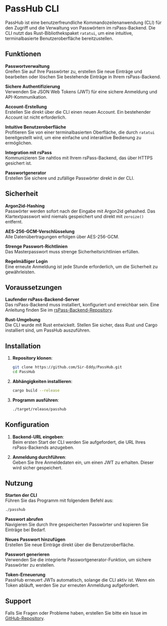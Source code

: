 # PassHub CLI

PassHub ist eine benutzerfreundliche Kommandozeilenanwendung (CLI) für den Zugriff und die Verwaltung von Passwörtern im rsPass-Backend. Die CLI nutzt das Rust-Bibliothekspaket `ratatui`, um eine intuitive, terminalbasierte Benutzeroberfläche bereitzustellen.

## Funktionen

**Passwortverwaltung**  
Greifen Sie auf Ihre Passwörter zu, erstellen Sie neue Einträge und bearbeiten oder löschen Sie bestehende Einträge in Ihrem rsPass-Backend.

**Sichere Authentifizierung**  
Verwenden Sie JSON Web Tokens (JWT) für eine sichere Anmeldung und API-Kommunikation.

**Account-Erstellung**  
Erstellen Sie direkt über die CLI einen neuen Account. Ein bestehender Account ist nicht erforderlich.

**Intuitive Benutzeroberfläche**  
Profitieren Sie von einer terminalbasierten Oberfläche, die durch `ratatui` bereitgestellt wird, um eine einfache und interaktive Bedienung zu ermöglichen.

**Integration mit rsPass**  
Kommunizieren Sie nahtlos mit Ihrem rsPass-Backend, das über HTTPS gesichert ist.

**Passwortgenerator**  
Erstellen Sie sichere und zufällige Passwörter direkt in der CLI.

## Sicherheit

**Argon2id-Hashing**  
Passwörter werden sofort nach der Eingabe mit Argon2id gehashed. Das Klartextpasswort wird niemals gespeichert und direkt mit `zeroize()` entfernt.

**AES-256-GCM-Verschlüsselung**  
Alle Datenübertragungen erfolgen über AES-256-GCM.

**Strenge Passwort-Richtlinien**  
Das Masterpasswort muss strenge Sicherheitsrichtlinien erfüllen.

**Regelmäßiger Login**  
Eine erneute Anmeldung ist jede Stunde erforderlich, um die Sicherheit zu gewährleisten.

## Voraussetzungen

**Laufender rsPass-Backend-Server**  
Das rsPass-Backend muss installiert, konfiguriert und erreichbar sein. Eine Anleitung finden Sie im [rsPass-Backend-Repository](https://github.com/Letgamer/rsPass).

**Rust-Umgebung**  
Die CLI wurde mit Rust entwickelt. Stellen Sie sicher, dass Rust und Cargo installiert sind, um PassHub auszuführen.

## Installation

1. **Repository klonen**:  
   ```bash
   git clone https://github.com/Sir-Eddy/PassHub.git
   cd PassHub
   ```

2. **Abhängigkeiten installieren**:  
   ```bash
   cargo build --release
   ```

3. **Programm ausführen**:  
   ```bash
   ./target/release/passhub
   ```

## Konfiguration

1. **Backend-URL eingeben**:  
   Beim ersten Start der CLI werden Sie aufgefordert, die URL Ihres rsPass-Backends anzugeben.

2. **Anmeldung durchführen**:  
   Geben Sie Ihre Anmeldedaten ein, um einen JWT zu erhalten. Dieser wird sicher gespeichert.

## Nutzung

**Starten der CLI**  
Führen Sie das Programm mit folgendem Befehl aus:  
```bash
./passhub
```

**Passwort abrufen**  
Navigieren Sie durch Ihre gespeicherten Passwörter und kopieren Sie Einträge bei Bedarf.

**Neues Passwort hinzufügen**  
Erstellen Sie neue Einträge direkt über die Benutzeroberfläche.

**Passwort generieren**  
Verwenden Sie die integrierte Passwortgenerator-Funktion, um sichere Passwörter zu erstellen.

**Token-Erneuerung**  
PassHub erneuert JWTs automatisch, solange die CLI aktiv ist. Wenn ein Token abläuft, werden Sie zur erneuten Anmeldung aufgefordert.

## Support

Falls Sie Fragen oder Probleme haben, erstellen Sie bitte ein Issue im [GitHub-Repository](https://github.com/Sir-Eddy/PassHub/issues).
